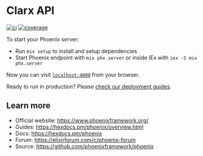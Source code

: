 # Clarx API

[![ci](https://github.com/deolivtiago/clarx_api/actions/workflows/ci.yml/badge.svg)](https://github.com/deolivtiago/clarx_api/actions/workflows/ci.yml)
[![coverage](https://coveralls.io/repos/github/deolivtiago/clarx_api/badge.svg)](https://coveralls.io/github/deolivtiago/clarx_api)

To start your Phoenix server:

  * Run `mix setup` to install and setup dependencies
  * Start Phoenix endpoint with `mix phx.server` or inside IEx with `iex -S mix phx.server`

Now you can visit [`localhost:4000`](http://localhost:4000) from your browser.

Ready to run in production? Please [check our deployment guides](https://hexdocs.pm/phoenix/deployment.html).

## Learn more

  * Official website: https://www.phoenixframework.org/
  * Guides: https://hexdocs.pm/phoenix/overview.html
  * Docs: https://hexdocs.pm/phoenix
  * Forum: https://elixirforum.com/c/phoenix-forum
  * Source: https://github.com/phoenixframework/phoenix
